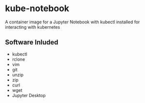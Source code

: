 # kube-notebook
A container image for a Jupyter Notebook with kubectl installed for interacting with kubernetes

## Software Inluded
- kubectl
- rclone
- vim
- git
- unzip
- zip
- curl
- wget
- Jupyter Desktop
